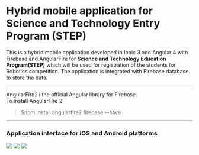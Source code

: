 # Hybrid mobile application for Science and Technology Entry Program (STEP)
This is a hybrid mobile application developed in Ionic 3 and Angular 4 with Firebase and AngularFire for <strong>Science and Technology Education Program(STEP)</strong> which will be used for registration of the students for Robotics competition. The application is integrated with Firebase database to store the data.
<hr>
AngularFire2 i the official Angular library for Firebase. <br/>
To install AngularFire 2
<blockquote>$npm install angularfire2 firebase --save</blockquote>
<hr>
<h3>Application interface for iOS and Android platforms</h3>
<img src="https://github.com/patilankita79/MobileAppForSTEP/blob/master/Screenshots/Screenshot%202017-09-10%2021.58.33.png" />
<img src="https://github.com/patilankita79/MobileAppForSTEP/blob/master/Screenshots/Screenshot%202017-09-10%2021.59.05.png" />
<img src="https://github.com/patilankita79/MobileAppForSTEP/blob/master/Screenshots/Screenshot%202017-09-10%2021.59.16.png" />
